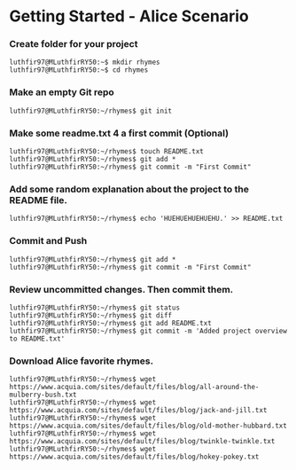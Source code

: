 # Getting Started - Alice Scenario

### Create folder for your project
```
luthfir97@MLuthfirRY50:~$ mkdir rhymes 
luthfir97@MLuthfirRY50:~$ cd rhymes
```

### Make an empty Git repo
```
luthfir97@MLuthfirRY50:~/rhymes$ git init 
```

### Make some readme.txt 4 a first commit (Optional)
```
luthfir97@MLuthfirRY50:~/rhymes$ touch README.txt
luthfir97@MLuthfirRY50:~/rhymes$ git add *
luthfir97@MLuthfirRY50:~/rhymes$ git commit -m "First Commit"
```

### Add some random explanation about the project to the README file.
```
luthfir97@MLuthfirRY50:~/rhymes$ echo 'HUEHUEHUEHUEHU.' >> README.txt
```

### Commit and Push
```
luthfir97@MLuthfirRY50:~/rhymes$ git add *
luthfir97@MLuthfirRY50:~/rhymes$ git commit -m "First Commit"
```

### Review uncommitted changes. Then commit them.
```
luthfir97@MLuthfirRY50:~/rhymes$ git status
luthfir97@MLuthfirRY50:~/rhymes$ git diff
luthfir97@MLuthfirRY50:~/rhymes$ git add README.txt
luthfir97@MLuthfirRY50:~/rhymes$ git commit -m 'Added project overview to README.txt'
```
### Download Alice favorite rhymes.
```
luthfir97@MLuthfirRY50:~/rhymes$ wget https://www.acquia.com/sites/default/files/blog/all-around-the-mulberry-bush.txt
luthfir97@MLuthfirRY50:~/rhymes$ wget https://www.acquia.com/sites/default/files/blog/jack-and-jill.txt
luthfir97@MLuthfirRY50:~/rhymes$ wget https://www.acquia.com/sites/default/files/blog/old-mother-hubbard.txt
luthfir97@MLuthfirRY50:~/rhymes$ wget https://www.acquia.com/sites/default/files/blog/twinkle-twinkle.txt
luthfir97@MLuthfirRY50:~/rhymes$ wget https://www.acquia.com/sites/default/files/blog/hokey-pokey.txt
``` 